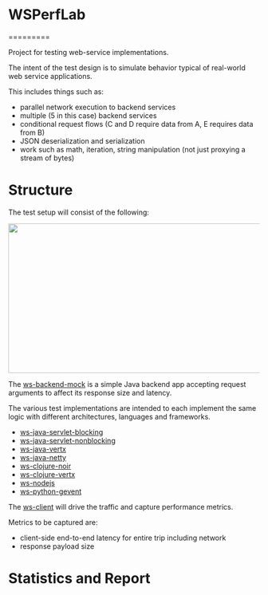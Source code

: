 # WSPerfLab
=========

Project for testing web-service implementations.

The intent of the test design is to simulate behavior typical of real-world web service applications.

This includes things such as:

- parallel network execution to backend services
- multiple (5 in this case) backend services
- conditional request flows (C and D require data from A, E requires data from B)
- JSON deserialization and serialization
- work such as math, iteration, string manipulation (not just proxying a stream of bytes)

# Structure

The test setup will consist of the following:

<img src="https://raw.github.com/wiki/benjchristensen/WSPerfLab/images/overview.png" width="860" height="300">

The <a href="WSPerfLab/tree/master/ws-backend-mock">ws-backend-mock</a> is a simple Java backend app accepting request arguments to affect its response size and latency.

The various test implementations are intended to each implement the same logic with different architectures, languages and frameworks.

- <a href="WSPerfLab/tree/master/ws-impls/ws-java-servlet-blocking">ws-java-servlet-blocking</a>
- <a href="WSPerfLab/tree/master/ws-impls/ws-java-servlet-nonblocking">ws-java-servlet-nonblocking</a>
- <a href="WSPerfLab/tree/master/ws-impls/ws-java-vertx">ws-java-vertx</a>
- <a href="WSPerfLab/tree/master/ws-impls/ws-java-netty">ws-java-netty</a>
- <a href="WSPerfLab/tree/master/ws-impls/ws-clojure-noir">ws-clojure-noir</a>
- <a href="WSPerfLab/tree/master/ws-impls/ws-clojure-vertx">ws-clojure-vertx</a>
- <a href="WSPerfLab/tree/master/ws-impls/ws-nodejs">ws-nodejs</a>
- <a href="WSPerfLab/tree/master/ws-impls/ws-python-gevent">ws-python-gevent</a>


The <a href="WSPerfLab/tree/master/ws-client">ws-client</a> will drive the traffic and capture performance metrics.

Metrics to be captured are:

- client-side end-to-end latency for entire trip including network
- response payload size


# Statistics and Report

